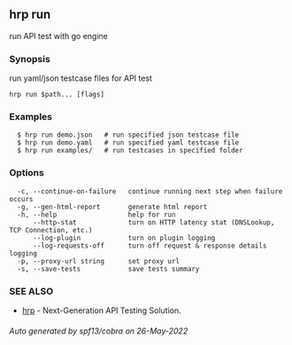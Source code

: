 ## hrp run

run API test with go engine

### Synopsis

run yaml/json testcase files for API test

```
hrp run $path... [flags]
```

### Examples

```
  $ hrp run demo.json	# run specified json testcase file
  $ hrp run demo.yaml	# run specified yaml testcase file
  $ hrp run examples/	# run testcases in specified folder
```

### Options

```
  -c, --continue-on-failure   continue running next step when failure occurs
  -g, --gen-html-report       generate html report
  -h, --help                  help for run
      --http-stat             turn on HTTP latency stat (DNSLookup, TCP Connection, etc.)
      --log-plugin            turn on plugin logging
      --log-requests-off      turn off request & response details logging
  -p, --proxy-url string      set proxy url
  -s, --save-tests            save tests summary
```

### SEE ALSO

* [hrp](hrp.md)	 - Next-Generation API Testing Solution.

###### Auto generated by spf13/cobra on 26-May-2022
